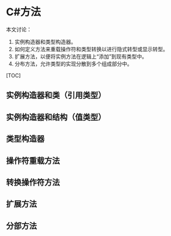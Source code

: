 # C#方法

本文讨论：
1. 实例构造器和类型构造器。
2. 如何定义方法来重载操作符和类型转换以进行隐式转型或显示转型。
3. 扩展方法，以便将实例方法在逻辑上“添加”到现有类型中。
4. 分布方法，允许类型的实现分散到多个组成部分中。

[TOC]

## 实例构造器和类（引用类型）

## 实例构造器和结构（值类型）

## 类型构造器

## 操作符重载方法

## 转换操作符方法

## 扩展方法

## 分部方法